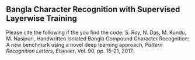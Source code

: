 ## Bangla Character Recognition with Supervised Layerwise Training

Please cite the following if the you find the code:
S. Roy, N. Das, M. Kundu, M. Nasipuri, Handwritten Isolated Bangla Compound Character Recognition: A new benchmark using a novel deep learning approach, _Pattern Recognition Letters, Elsevier_, Vol. 90, pp. 15-21, 2017.
